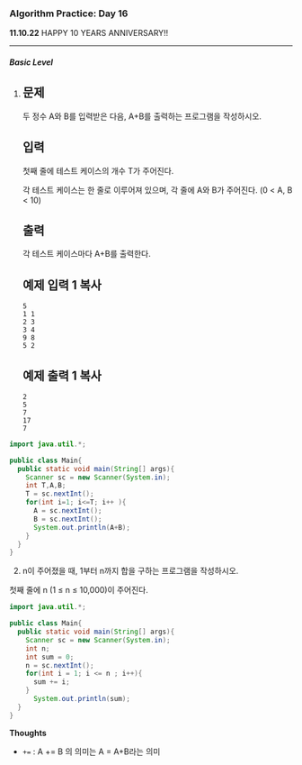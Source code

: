 <h3>Algorithm Practice: Day 16</h3> 

**11.10.22**                                    																														HAPPY 10 YEARS ANNIVERSARY!!

-------

<h5>Basic Level</h5>

1. ## 문제

   두 정수 A와 B를 입력받은 다음, A+B를 출력하는 프로그램을 작성하시오.

   ## 입력

   첫째 줄에 테스트 케이스의 개수 T가 주어진다.

   각 테스트 케이스는 한 줄로 이루어져 있으며, 각 줄에 A와 B가 주어진다. (0 < A, B < 10)

   ## 출력

   각 테스트 케이스마다 A+B를 출력한다.

   ## 예제 입력 1 복사

   ```
   5
   1 1
   2 3
   3 4
   9 8
   5 2
   ```

   ## 예제 출력 1 복사

   ```
   2
   5
   7
   17
   7
   ```



```java
import java.util.*;

public class Main{
  public static void main(String[] args){
    Scanner sc = new Scanner(System.in);
    int T,A,B;
    T = sc.nextInt();
    for(int i=1; i<=T; i++ ){
      A = sc.nextInt();
      B = sc.nextInt();
      System.out.println(A+B);
    }
  }
}
```
 



2.  n이 주어졌을 때, 1부터 n까지 합을 구하는 프로그램을 작성하시오.

   첫째 줄에 n (1 ≤ n ≤ 10,000)이 주어진다.

   ```` java
   import java.util.*;
   
   public class Main{
     public static void main(String[] args){
       Scanner sc = new Scanner(System.in);
       int n;
       int sum = 0;
       n = sc.nextInt();
       for(int i = 1; i <= n ; i++){
         sum += i;
       }
         System.out.println(sum);
     }
   }
   ````

   

   

<b>Thoughts</b>

- ``+=`` : A += B 의 의미는 A = A+B라는 의미